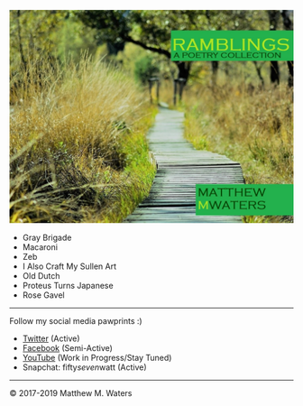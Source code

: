 ![Ramblings front cover](https://github.com/MattTheBobcat/RAMBLINGS/blob/master/Ramblings_Frontcover.jpeg)

- Gray Brigade
- Macaroni
- Zeb
- I Also Craft My Sullen Art
- Old Dutch
- Proteus Turns Japanese
- Rose Gavel

***

Follow my social media pawprints :)
- [Twitter](https://www.twitter.com/mistermorethan4) (Active)
- [Facebook](https://www.facebook.com/mistermorethanfour) (Semi-Active)
- [YouTube](https://www.youtube.com/channel/UC_s-VK6XwokSy5d3wrHNXOQ) (Work in Progress/Stay Tuned)
- Snapchat: fifty*seven*watt (Active)

***

© 2017-2019 Matthew M. Waters
